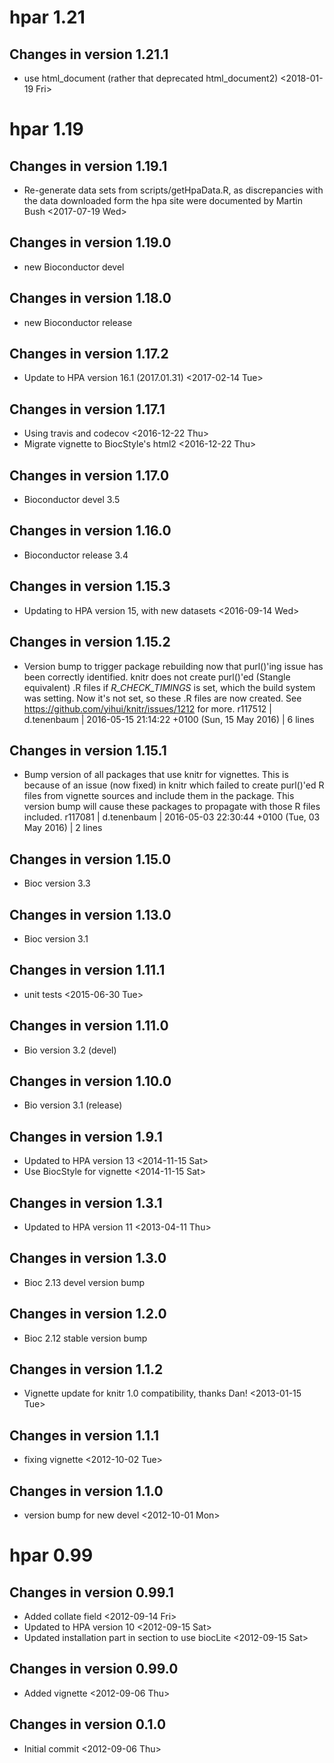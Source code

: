 # hpar 1.21

## Changes in version 1.21.1

- use html_document (rather that deprecated html_document2)
  <2018-01-19 Fri>

# hpar 1.19

## Changes in version 1.19.1

- Re-generate data sets from scripts/getHpaData.R, as discrepancies
   with the data downloaded form the hpa site were documented by
   Martin Bush <2017-07-19 Wed>
 
## Changes in version 1.19.0

- new Bioconductor devel
 
## Changes in version 1.18.0

- new Bioconductor release
 
## Changes in version 1.17.2

- Update to HPA version 16.1 (2017.01.31) <2017-02-14 Tue>
 
## Changes in version 1.17.1

- Using travis and codecov <2016-12-22 Thu>
- Migrate vignette to BiocStyle's html2 <2016-12-22 Thu>

## Changes in version 1.17.0

- Bioconductor devel 3.5
 
## Changes in version 1.16.0

- Bioconductor release 3.4

## Changes in version 1.15.3

- Updating to HPA version 15, with new datasets <2016-09-14 Wed>

## Changes in version 1.15.2

- Version bump to trigger package rebuilding now that purl()'ing issue
  has been correctly identified. knitr does not create purl()'ed
  (Stangle equivalent) .R files if _R_CHECK_TIMINGS_ is set, which the
  build system was setting. Now it's not set, so these .R files are
  now created. See https://github.com/yihui/knitr/issues/1212 for
  more. r117512 | d.tenenbaum | 2016-05-15 21:14:22 +0100 (Sun, 15 May
  2016) | 6 lines

## Changes in version 1.15.1

- Bump version of all packages that use knitr for vignettes. This is
  because of an issue (now fixed) in knitr which failed to create
  purl()'ed R files from vignette sources and include them in the
  package. This version bump will cause these packages to propagate
  with those R files included. r117081 | d.tenenbaum | 2016-05-03
  22:30:44 +0100 (Tue, 03 May 2016) | 2 lines

## Changes in version 1.15.0

- Bioc version 3.3

## Changes in version 1.13.0

- Bioc version 3.1

## Changes in version 1.11.1

- unit tests <2015-06-30 Tue>
 
## Changes in version 1.11.0

- Bio version 3.2 (devel)

## Changes in version 1.10.0

- Bio version 3.1 (release)

## Changes in version 1.9.1

- Updated to HPA version 13 <2014-11-15 Sat>
- Use BiocStyle for vignette <2014-11-15 Sat>

## Changes in version 1.3.1

- Updated to HPA version 11 <2013-04-11 Thu>

## Changes in version 1.3.0

- Bioc 2.13 devel version bump

## Changes in version 1.2.0

- Bioc 2.12 stable version bump

## Changes in version 1.1.2

- Vignette update for knitr 1.0 compatibility,
   thanks Dan! <2013-01-15 Tue>

## Changes in version 1.1.1

- fixing vignette <2012-10-02 Tue>

## Changes in version 1.1.0

- version bump for new devel <2012-10-01 Mon>

# hpar 0.99

## Changes in version 0.99.1

- Added collate field <2012-09-14 Fri>
- Updated to HPA version 10 <2012-09-15 Sat>
- Updated installation part in section to use 
   biocLite <2012-09-15 Sat>

## Changes in version 0.99.0

- Added vignette <2012-09-06 Thu>

## Changes in version 0.1.0

- Initial commit <2012-09-06 Thu>
